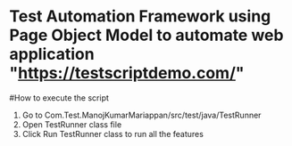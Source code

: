 # Test Automation Framework using Page Object Model to automate web application "https://testscriptdemo.com/"

#How to execute the script
1. Go to Com.Test.ManojKumarMariappan/src/test/java/TestRunner
2. Open TestRunner class file
3. Click Run TestRunner class to run all the features


